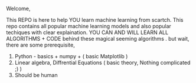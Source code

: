 Welcome,

This REPO is here to help YOU learn machine learning from scartch.
This repo contains all popular machine learning models and also popular techiques with clear explaination.
YOU CAN AND WILL LEARN ALL ALGORITHMS + CODE behind these magical seeming algorithms .
but wait, there are some prerequisite,
1. Python - basics + numpy + ( basic Matplotlib ) 
2. Linear algebra, Diffrential Equations ( basic theory, Nothing complicated ;) )
3. Should be human
